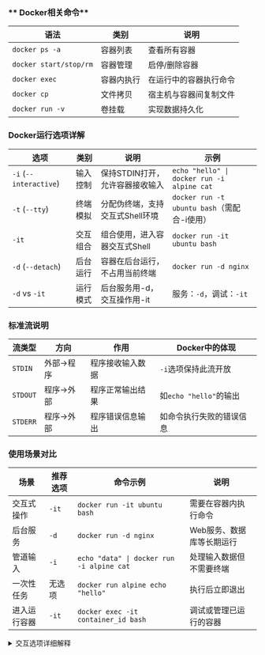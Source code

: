 
### ** Docker相关命令**

|语法|类别|说明|
|---|---|---|
|`docker ps -a`|容器列表|查看所有容器|
|`docker start/stop/rm`|容器管理|启停/删除容器|
|`docker exec`|容器内执行|在运行中的容器执行命令|
|`docker cp`|文件拷贝|宿主机与容器间复制文件|
|`docker run -v`|卷挂载|实现数据持久化|
### **Docker运行选项详解**

|选项|类别|说明|示例|
|---|---|---|---|
|`-i` (`--interactive`)|输入控制|保持STDIN打开，允许容器接收输入|`echo "hello" \| docker run -i alpine cat`|
|`-t` (`--tty`)|终端模拟|分配伪终端，支持交互式Shell环境|`docker run -t ubuntu bash`（需配合-i使用）|
|`-it`|交互组合|组合使用，进入容器交互式Shell|`docker run -it ubuntu bash`|
|`-d` (`--detach`)|后台运行|容器在后台运行，不占用当前终端|`docker run -d nginx`|
|`-d` vs `-it`|运行模式|后台服务用-d，交互操作用-it|服务：`-d`，调试：`-it`|

### **标准流说明**

|流类型|方向|作用|Docker中的体现|
|---|---|---|---|
|`STDIN`|外部→程序|程序接收输入数据|`-i`选项保持此流开放|
|`STDOUT`|程序→外部|程序正常输出结果|如`echo "hello"`的输出|
|`STDERR`|程序→外部|程序错误信息输出|如命令执行失败的错误信息|

### **使用场景对比**

|场景|推荐选项|命令示例|说明|
|---|---|---|---|
|交互式操作|`-it`|`docker run -it ubuntu bash`|需要在容器内执行命令|
|后台服务|`-d`|`docker run -d nginx`|Web服务、数据库等长期运行|
|管道输入|`-i`|`echo "data" \| docker run -i alpine cat`|处理输入数据但不需要终端|
|一次性任务|无选项|`docker run alpine echo "hello"`|执行后立即退出|
|进入运行容器|`-it`|`docker exec -it container_id bash`|调试或管理已运行的容器|
<details>
<summary>交互选项详细解释</summary>
`-it`: `-i` (interactive) 保持 STDIN 打开即使没有附加, `-t` (tty) 分配一个伪终端。这对于你想进入bash通常是需要的。如果你只是想让它在后台运行，可以省略 `-it` 并主要用 `-d`。


### **`-i` (`--interactive`)**

- **作用**：保持容器的标准输入（`STDIN`）打开，即使没有直接附加（比如从终端输入）。
    
- **`STDIN` 是什么？**
    
    - `STDIN`（Standard Input，标准输入）是程序接收输入数据的流（比如键盘输入、管道传递的数据等）。
        
    - 在 Docker 中，默认情况下，如果未指定 `-i`，容器会立即进入后台运行，无法接收输入。
        
- **示例**：
    
    bash
    
    # 不启用 -i：容器启动后无法交互（直接退出）
    docker run alpine echo "hello"
    
    # 启用 -i：可以接收输入（如通过管道或终端）
    echo "hello" | docker run -i alpine cat
    

---

### **2. `-t` (`--tty`)**

- **作用**：为容器分配一个伪终端（pseudo-TTY），模拟真实的终端环境（如支持命令行编辑、信号处理等）。
    
- **为什么需要 `-t`？**
    
    - 当你想以交互方式进入容器的 Shell（如 `bash`）时，必须启用 `-t`，否则会报错：
        
        bash
        
        # 错误：没有 -t 时无法进入交互式 Shell
        docker run -i ubuntu bash
        # 输出：bash: cannot set terminal process group (-1): Inappropriate ioctl for device
        

---

### **3. `-it` 的组合使用**

- **典型场景**：交互式运行容器（比如进入容器的 Shell）：
    
    bash
    
    docker run -it ubuntu bash
    
    - `-i`：保证你可以输入命令（如 `ls`）。
        
    - `-t`：让容器的 Shell 行为像本地终端（支持快捷键如 `Ctrl+C`、`Tab` 补全等）。
        
- **省略 `-it` 的情况**：  
    如果容器只是后台运行（如服务），只需 `-d`（detach 模式）：
    
    bash
    
    docker run -d nginx

在 Docker 命令 `docker run -it` 中，`-i` 和 `-t` 是两个常用的选项，它们的作用和 `STDIN` 的关系如下：

---

### **1. `-i` (`--interactive`)**
- **作用**：保持容器的标准输入（`STDIN`）打开，即使没有直接附加（比如从终端输入）。
- **`STDIN` 是什么？**  
  - `STDIN`（Standard Input，标准输入）是程序接收输入数据的流（比如键盘输入、管道传递的数据等）。  
  - 在 Docker 中，默认情况下，如果未指定 `-i`，容器会立即进入后台运行，无法接收输入。
- **示例**：
  ```bash
  # 不启用 -i：容器启动后无法交互（直接退出）
  docker run alpine echo "hello"

  # 启用 -i：可以接收输入（如通过管道或终端）
  echo "hello" | docker run -i alpine cat
  ```

---

### **2. `-t` (`--tty`)**
- **作用**：为容器分配一个伪终端（pseudo-TTY），模拟真实的终端环境（如支持命令行编辑、信号处理等）。  
- **为什么需要 `-t`？**  
  - 当你想以交互方式进入容器的 Shell（如 `bash`）时，必须启用 `-t`，否则会报错：  
    ```bash
    # 错误：没有 -t 时无法进入交互式 Shell
    docker run -i ubuntu bash
    # 输出：bash: cannot set terminal process group (-1): Inappropriate ioctl for device
    ```

---

### **3. `-it` 的组合使用**
- **典型场景**：交互式运行容器（比如进入容器的 Shell）：
  ```bash
  docker run -it ubuntu bash
  ```
  - `-i`：保证你可以输入命令（如 `ls`）。  
  - `-t`：让容器的 Shell 行为像本地终端（支持快捷键如 `Ctrl+C`、`Tab` 补全等）。

- **省略 `-it` 的情况**：  
  如果容器只是后台运行（如服务），只需 `-d`（detach 模式）：
  ```bash
  docker run -d nginx
  ```

---

### **4. `STDIN` 的扩展说明**
- **数据流方向**：  
  `STDIN` 是程序输入的数据流（从外部到程序），与之相对的还有：
  - `STDOUT`（标准输出）：程序打印的正常结果（如 `echo "hello"`）。  
  - `STDERR`（标准错误）：程序的错误消息（如 `ls /nonexistent`）。  

- **Docker 中的输入来源**：  
  - 终端直接输入（需要 `-i`）。  
  - 通过管道传递（如 `echo "input" | docker run -i alpine cat`）。  
  - 文件重定向（如 `docker run -i alpine sh < script.sh`）。

---

### **常见问题**
#### **Q：为什么有时候只用 `-i` 不用 `-t`？**
- 当程序不需要终端功能（如 `cat`、`grep`），但需要接收输入时：
  ```bash
  # 仅用 -i 接收管道输入
  echo "test" | docker run -i alpine cat
  ```

#### **Q：为什么 `docker exec` 也需要 `-it`？**
- 同理，进入已运行容器的 Shell 时：
  ```bash
  docker exec -it <container-id> bash
  ```

---

总结：  
- **`-i`** → 保持输入流开放（`STDIN`）。  
- **`-t`** → 模拟终端行为（需要交互时必加）。  
- **`-it`** → 交互式容器的黄金搭档。

</details>